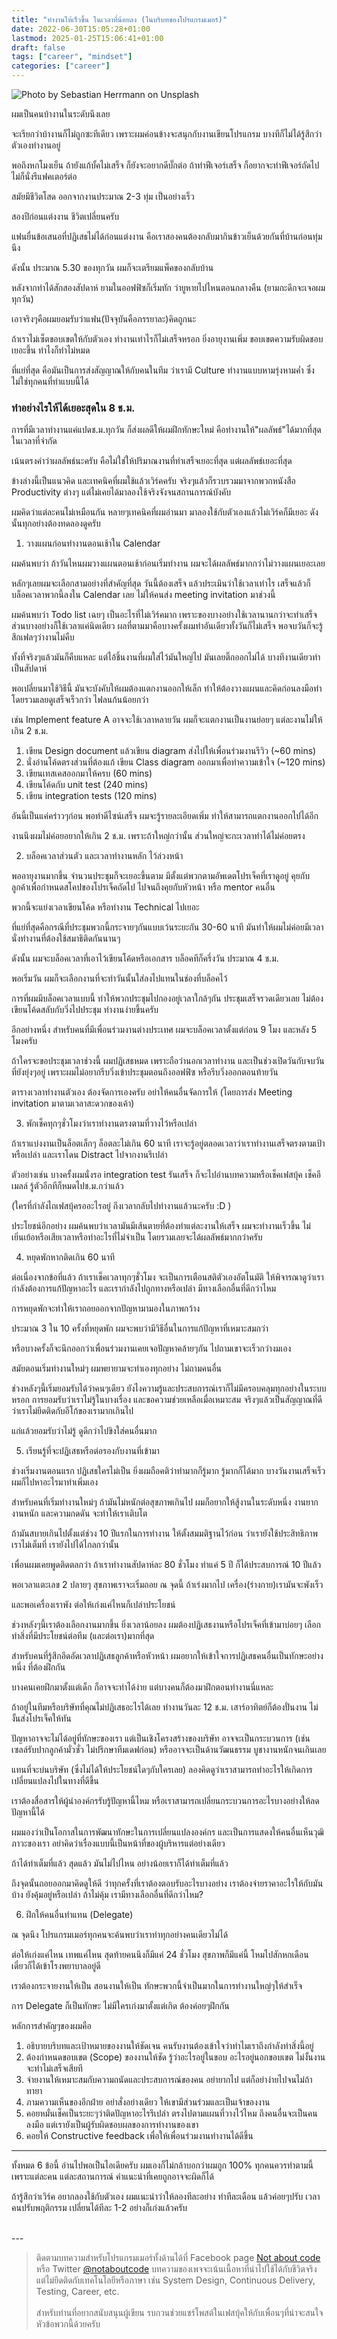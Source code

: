 ```yaml
---
title: "ทำงานให้เร็วขึ้น ในเวลาที่น้อยลง (ในบริบทของโปรแกรมเมอร์)"
date: 2022-06-30T15:05:28+01:00
lastmod: 2025-01-25T15:06:41+01:00
draft: false
tags: ["career", "mindset"]
categories: ["career"]
---
```


![Photo by Sebastian Herrmann on Unsplash](/img/covers/tangled-01.png)

ผมเป็นคนบ้างานในระดับนึงเลย

จะเรียกว่าบ้างานก็ไม่ถูกซะทีเดียว เพราะผมค่อนข้างจะสนุกกับงานเขียนโปรแกรม บางทีก็ไม่ได้รู้สึกว่าตัวเองทำงานอยู่

พอถึงหกโมงเย็น ถ้ายังแก้บั้คไม่เสร็จ ก็ยังจะอยากดีบั๊กต่อ ถ้าทำฟีเจอร์เสร็จ ก็อยากจะทำฟีเจอร์ถัดไป ไม่ก็นั่งรีแฟคเตอร์ต่อ

สมัยมีชีวิตโสด ออกจากงานประมาณ 2-3 ทุ่ม เป็นอย่างเร็ว

สองปีก่อนแต่งงาน ชีวิตเปลี่ยนครับ

แฟนยื่นข้อเสนอที่ปฏิเสธไม่ได้ก่อนแต่งงาน คือเราสองคนต้องกลับมากินข้าวเย็นด้วยกันที่บ้านก่อนทุ่มนึง

ดังนั้น ประมาณ 5.30 ของทุกวัน ผมก็จะเตรียมแพ็คของกลับบ้าน

หลังจากทำได้สักสองสัปดาห์ ยามในออฟฟิซก็เริ่มทัก ว่ายูหายไปไหนตอนกลางคืน (ยามกะดึกจะเจอผมทุกวัน)
<!--more-->


เอาจริงๆคือผมยอมรับว่าแฟน(ปัจจุบันคือภรรยาละ)คิดถูกนะ

ถ้าเราไม่เซ็ตขอบเขตให้กับตัวเอง ทำงานเท่าไรก็ไม่เสร็จหรอก ยิ่งอายุงานเพิ่ม ขอบเขตความรับผิดชอบเยอะขึ้น ทำไงก็ทำไม่หมด

ที่แย่ที่สุด คือมันเป็นการส่งสัญญาณให้กับคนในทีม ว่าเรามี Culture ทำงานแบบหามรุ่งหามค่ำ ซึ่งไม่ใช่ทุกคนที่ทำแบบนี้ได้


### ทำอย่างไรให้ได้เยอะสุดใน 8 ช.ม.

การที่มีเวลาทำงานแค่แปดช.ม.ทุกวัน ก็ส่งผลดีให้ผมฝึกทักษะใหม่ คือทำงานให้"ผลลัพธ์"ได้มากที่สุด ในเวลาที่จำกัด

เน้นตรงคำว่าผลลัพธ์นะครับ คือไม่ใช่ให้ปริมาณงานที่ทำเสร็จเยอะที่สุด แต่ผลลัพธ์เยอะที่สุด

ข้างล่างนี้เป็นแนวคิด และเทคนิคที่ผมใช้แล้วเวิร์คครับ จริงๆแล้วก็รวบรวมมาจากพวกหนังสือ Productivity ต่างๆ แต่ไม่เคยได้มาลองใช้จริงจังจนสถานการณ์บังคับ

ผมคิดว่าแต่ละคนไม่เหมือนกัน หลายๆเทคนิคที่ผมอ่านมา มาลองใช้กับตัวเองแล้วไม่เวิร์คก็มีเยอะ ดังนั้นทุกอย่างต้องทดลองดูครับ

1. วางแผนก่อนทำงานตอนเช้าใน Calendar

ผมค้นพบว่า ถ้าวันไหนผมวางแผนตอนเช้าก่อนเริ่มทำงาน ผมจะได้ผลลัพธ์มากกว่าไม่วางแผนเยอะเลย

หลักๆเลยผมจะเลือกสามอย่างที่สำคัญที่สุด วันนี้ต้องเสร็จ แล้วประเมินว่าใช้เวลาเท่าไร เสร็จแล้วก็บล็อคเวลาพวกนี้ลงใน Calendar เลย ไม่ให้คนส่ง meeting invitation มาช่วงนี้

ผมค้นพบว่า Todo list เฉยๆ เป็นอะไรที่ไม่เวิร์คมาก เพราะของบางอย่างใช้เวลานานกว่าจะทำเสร็จ ส่วนบางอย่างก็ใช้เวลาแค่นิดเดียว ผลที่ตามมาคือบางครั้งผมทำอันเดียวทั้งวันก็ไม่เสร็จ พอจบวันก็จะรู้สึกเฟลๆว่างานไม่คืบ

ทั้งที่จริงๆแล้วมันก็คืบแหละ แต่ไอ้ชิ้นงานที่ผมใส่ไว้มันใหญ่ไป มันเลยติ๊กออกไม่ได้ บางทีงานเดียวทำเป็นสัปดาห์

พอเปลี่ยนมาใช้วิธีนี้ มันจะบังคับให้ผมต้องแตกงานออกให้เล็ก ทำให้ต้องวางแผนและคิดก่อนลงมือทำ โดยรวมเลยดูเสร็จเร็วกว่า ไฟลนก้นน้อยกว่า

เช่น Implement feature A อาจจะใช้เวลาหลายวัน ผมก็จะแตกงานเป็นงานย่อยๆ แต่ละงานไม่ให้เกิน 2 ช.ม.

1. เขียน Design document แล้วเขียน diagram ส่งไปให้เพื่อนร่วมงานรีวิว (~60 mins)
2. นั่งอ่านโค้ดตรงส่วนที่ต้องแก้ เขียน Class diagram ออกมาเพื่อทำความเข้าใจ (~120 mins)
3. เขียนเทสเคสออกมาให้ครบ (60 mins)
4. เขียนโค้ดกับ unit test (240 mins)
5. เขียน integration tests (120 mins)

อันนี้เป็นแค่คร่าวๆก่อน พอทำดีไซน์เสร็จ ผมจะรู้รายละเอียดเพิ่ม ทำให้สามารถแตกงานออกไปได้อีก

งานนึงผมไม่ค่อยอยากให้เกิน 2 ช.ม. เพราะถ้าใหญ่กว่านั้น ส่วนใหญ่จะกะเวลาทำได้ไม่ค่อยตรง


2. บล็อคเวลาส่วนตัว และเวลาทำงานหลัก ไว้ล่วงหน้า

พออายุงานมากขึ้น จำนวนประชุมก็จะเยอะขึ้นตาม มีตั้งแต่พวกตามอัพเดตโปรเจ็คที่เราดูอยู่ คุยกับลูกค้าเพื่อกำหนดสโคปของโปรเจ็คถัดไป ไปจนถึงคุยกับหัวหน้า หรือ mentor คนอื่น

พวกนี้จะแย่งเวลาเขียนโค้ด หรือทำงาน Technical ไปเยอะ

ที่แย่ที่สุดคือกรณีที่ประชุมพวกนี้กระจายๆกันแบบเว้นระยะกัน 30-60 นาที มันทำให้ผมไม่ค่อยมีเวลานั่งทำงานที่ต้องใช้สมาธิติดกันนานๆ

ดังนั้น ผมจะบล็อคเวลาที่เอาไว้เขียนโค้ดหรือเอกสาร บล็อคทีก็ครึ่งวัน ประมาณ 4 ช.ม.

พอเริ่มวัน ผมก็จะเลือกงานที่จะทำวันนั้นใส่ลงไปแทนในช่องที่บล็อคไว้

การที่ผมมีบล็อคเวลาแบบนี้ ทำให้พวกประชุมไปกองอยู่เวลาใกล้ๆกัน ประชุมเสร็จรวดเดียวเลย ไม่ต้องเขียนโค้ดสลับกับวิ่งไปประชุม ทำงานง่ายขึ้นครับ

อีกอย่างหนึ่ง สำหรับคนที่มีเพื่อนร่วมงานต่างประเทศ ผมจะบล็อคเวลาตั้งแต่ก่อน 9 โมง และหลัง 5 โมงครับ

ถ้าใครจะขอประชุมเวลาช่วงนี้ ผมปฏิเสธหมด เพราะถือว่านอกเวลาทำงาน และเป็นช่วงเปิดวันกับจบวันที่ยังยุ่งๆอยู่ เพราะผมไม่อยากรีบวิ่งเข้าประชุมตอนถึงออฟฟิซ หรือรีบวิ่งออกตอนท้ายวัน

ตารางเวลาทำงานตัวเอง ต้องจัดการเองครับ อย่าให้คนอื่นจัดการให้ (โดยการส่ง Meeting invitation มาตามเวลาสะดวกของเค้า)


3. พักเช็คทุกๆชั่วโมงว่าเราทำงานตรงตามที่วางไว้หรือเปล่า

ถ้าเราแบ่งงานเป็นล็อตเล็กๆ ล็อตละไม่เกิน 60 นาที เราจะรู้อยู่ตลอดเวลาว่าเราทำงานเสร็จตรงตามเป้าหรือเปล่า และเราโดน Distract ไปจากงานรึเปล่า

ตัวอย่างเช่น บางครั้งผมนั่งรอ integration test รันเสร็จ ก็จะไปอ่านบทความหรือเช็คเฟสบุ้ค เช็คอีเมลล์ รู้ตัวอีกทีก็หมดไปช.ม.กว่าแล้ว

(ใครที่กำลังไถเฟสบุ้ครออะไรอยู่ ถึงเวลากลับไปทำงานแล้วนะครับ :D )

ประโยชน์อีกอย่าง ผมค้นพบว่าเวลามันมีเส้นตายที่ต้องทำแต่ละงานให้เสร็จ ผมจะทำงานเร็วขึ้น ไม่เยิ่นเย้อหรือเสียเวลาหรือทำอะไรที่ไม่จำเป็น โดยรวมเลยจะได้ผลลัพธ์มากกว่าครับ

4. หยุดพักหากติดเกิน 60 นาที

ต่อเนื่องจากข้อที่แล้ว ถ้าเราเช็คเวลาทุกๆชั่วโมง จะเป็นการเตือนสติตัวเองอัตโนมัติ ให้พิจารณาดูว่าเรากำลังต้องการแก้ปัญหาอะไร และเรากำลังไปถูกทางหรือเปล่า มีทางเลือกอื่นที่ดีกว่าไหม

การหยุดพักจะทำให้เราถอยออกจากปัญหามามองในภาพกว้าง

ประมาณ 3 ใน 10 ครั้งที่หยุดพัก ผมจะพบว่ามีวิธีอื่นในการแก้ปัญหาที่เหมาะสมกว่า

หรือบางครั้งก็จะนึกออกว่าเพื่อนร่วมงานเคยเจอปัญหาคล้ายๆกัน ไปถามเขาจะเร็วกว่างมเอง

สมัยตอนเริ่มทำงานใหม่ๆ ผมพยายามจะทำเองทุกอย่าง ไม่ถามคนอื่น

ช่วงหลังๆนี้เริ่มยอมรับได้ว่าคนๆเดียว ยังไงความรู้และประสบการณ์เราก็ไม่มีครอบคลุมทุกอย่างในระบบหรอก การยอมรับว่าเราไม่รู้ในบางเรื่อง และขอความช่วยเหลือเมื่อเหมาะสม จริงๆแล้วเป็นสัญญาณที่ดีว่าเราไม่ยึดติดกับอีโก้ของเรามากเกินไป

แก่แล้วยอมรับว่าไม่รู้ ดูดีกว่าไปขิงใส่คนอื่นมาก


5. เรียนรู้ที่จะปฏิเสธหรือต่อรองกับงานที่เข้ามา

ช่วงเริ่มงานตอนแรก ปฏิเสธใครไม่เป็น ยิ่งผมถือคติว่าทำมากก็รู้มาก รู้มากก็ได้มาก บางวันงานเสร็จเร็ว ผมก็ไปหาอะไรมาทำเพิ่มเอง

สำหรับคนที่เริ่มทำงานใหม่ๆ ถ้ามันไม่หนักต่อสุขภาพเกินไป ผมก็อยากให้สู้งานในระดับหนึ่ง งานยาก งานหนัก และความกดดัน จะทำให้เราเติบโต

ถ้ามันสบายเกินไปตั้งแต่ช่วง 10 ปีแรกในการทำงาน ให้ตั้งสมมติฐานไว้ก่อน ว่าเรายังใช้ประสิทธิภาพเราไม่เต็มที่ เรายังไปได้ไกลกว่านั้น

เพื่อนผมเคยพูดติดตลกว่า ถ้าเราทำงานสัปดาห์ละ 80 ชั่วโมง ทำแค่ 5 ปี ก็ได้ประสบการณ์ 10 ปีแล้ว

พอเวลาแตะเลข 2 ปลายๆ สุขภาพเราจะเริ่มถอย ณ จุดนี้ ถ้าเร่งมากไป เครื่อง(ร่างกาย)เรามันจะพังเร็ว

และพอเครื่องเราพัง ต่อให้เก่งแค่ไหนก็เปล่าประโยชน์

ช่วงหลังๆนี้เราต้องเลือกงานมากขึ้น ยิ่งเวลาน้อยลง ผมต้องปฏิเสธงานหรือโปรเจ็คที่เข้ามาบ่อยๆ เลือกทำสิ่งที่มีประโยชน์ต่อทีม (และต่อเรา)มากที่สุด

สำหรับคนที่รู้สึกอึดอัดเวลาปฏิเสธลูกค้าหรือหัวหน้า ผมอยากให้เข้าใจการปฏิเสธคนอื่นเป็นทักษะอย่างหนึ่ง ที่ต้องฝึกกัน

บางคนเคยฝึกมาตั้งแต่เด็ก ก็อาจจะทำได้ง่าย แต่บางคนก็ต้องมาฝึกตอนทำงานนี่แหละ

ถ้าอยู่ในทีมหรือบริษัทที่คุณไม่ปฏิเสธอะไรได้เลย ทำงานวันละ 12 ช.ม. เสาร์อาทิตย์ก็ต้องปั่นงาน ไม่งั้นส่งโปรเจ็คให้ทัน

ปัญหาอาจจะไม่ได้อยู่ที่ทักษะของเรา แต่เป็นเชิงโครงสร้างของบริษัท อาจจะเป็นกระบวนการ (เช่น เซลล์รับปากลูกค้ามั่วซั่ว ไม่ปรึกษาทีมเดฟก่อน) หรืออาจจะเป็นด้านวัฒนธรรม บูชางานหนักจนเกินเลย

แทนที่จะบ่นบริษัท (ซึ่งไม่ได้ให้ประโยชน์ใดๆกับใครเลย) ลองคิดดูว่าเราสามารถทำอะไรให้เกิดการเปลี่ยนแปลงไปในทางที่ดีขึ้น

เราต้องสื่อสารให้ผู้นำองค์กรรับรู้ปัญหานี้ไหม หรือเราสามารถเปลี่ยนกระบวนการอะไรบางอย่างให้ลดปัญหานี้ได้

ผมมองว่าเป็นโอกาสในการพัฒนาทักษะในการเปลี่ยนแปลงองค์กร และเป็นการแสดงให้คนอื่นเห็นวุฒิภาวะของเรา อย่าคิดว่าเรื่องแบบนี้เป็นหน้าที่ของผู้บริหารแต่อย่างเดียว

ถ้าได้ทำเต็มที่แล้ว สุดแล้ว มันไม่ไปไหน อย่างน้อยเราก็ได้ทำเต็มที่แล้ว

ถึงจุดนั้นถอยออกมาคิดดูให้ดี ว่าทุกครั้งที่เราต้องตอบรับอะไรบางอย่าง เราต้องจ่ายราคาอะไรให้กับมันบ้าง ยังคุ้มอยู่หรือเปล่า ถ้าไม่คุ้ม เรามีทางเลือกอื่นที่ดีกว่าไหม?


6. ฝึกให้คนอื่นทำแทน (Delegate)

ณ จุดนึง โปรแกรมเมอร์ทุกคนจะค้นพบว่าเราทำทุกอย่างคนเดียวไม่ได้

ต่อให้เก่งแค่ไหน เทพแค่ไหน สุดท้ายคนนึงก็มีแค่ 24 ชั่วโมง สุขภาพก็มีแค่นี้ โหมไปสักหกเดือน เดี๋ยวก็ได้เข้าโรงพยาบาลอยู่ดี

เราต้องกระจายงานให้เป็น สอนงานให้เป็น ทักษะพวกนี้จำเป็นมากในการทำงานใหญ่ๆให้สำเร็จ

การ Delegate ก็เป็นทักษะ ไม่มีใครเก่งมาตั้งแต่เกิด ต้องค่อยๆฝึกกัน

หลักการสำคัญๆของผมคือ
1. อธิบายบริบทและเป้าหมายของงานให้ชัดเจน คนรับงานต้องเข้าใจว่าทำไมเราถึงกำลังทำสิ่งนี้อยู่
2. ต้องกำหนดขอบเขต (Scope) ของงานให้ชัด รู้ว่าอะไรอยู่ในขอบ อะไรอยู่นอกขอบเขต ไม่งั้นงานจะทำไม่เสร็จเสียที
3. จ่ายงานให้เหมาะสมกับความถนัดและประสบการณ์ของคน อย่ายากไป แต่ก็อย่าง่ายไปจนไม่ถ้าทายา
4. ภามความเห็นของอีกฝ่าย อย่าสั่งอย่างเดียว ให้เขามีส่วนร่วมและเป็นเจ้าของงาน
5. คอยหมั่นเช็คเป็นระยะๆว่าติดปัญหาอะไรรึเปล่า ตรงไปตามแผนที่วางไว้ไหม ถึงคนอื่นจะเป็นคนลงมือ แต่เรายังเป็นผู้รับผิดชอบผลของการทำงานของเขา
6. คอยให้ Constructive feedback เพื่อให้เพื่อนร่วมงานทำงานได้ดีขึ้น
---


ทั้งหมด 6 ข้อนี้ อ่านไปพอเป็นไอเดียครับ ผมเองก็ไม่กล้าบอกว่าผมถูก 100% ทุกคนควรทำตามนี้ เพราะแต่ละคน แต่ละสถานการณ์ คำแนะนำที่เคยถูกอาจจะผิดก็ได้

ถ้ารู้สึกว่าเวิร์ค อยากลองใช้กับตัวเอง ผมแนะนำว่าให้ลองทีละอย่าง ทำทีละเดือน แล้วค่อยๆปรับ เวลาคนปรับพฤติกรรม เปลี่ยนได้ทีละ 1-2 อย่างก็เก่งแล้วครับ



<br />
---

> ติดตามบทความสำหรับโปรแกรมเมอร์ทั้งด้านได้ที่ Facebook page [Not about code](http://facebook.com/notaboutcode) หรือ Twitter [@notaboutcode](https://twitter.com/notaboutcode/) บทความของเพจจะเน้นเนื้อหาที่นำไปใช้ได้กับชีวิตจริง แต่ไม่ยึดติดกับเทคโนโลยีหรือภาษา เช่น System Design, Continuous Delivery, Testing, Career, etc.
> <br />
> <br />
> สำหรับท่านที่อยากสนับสนุนผู้เขียน รบกวนช่วยแชร์โพสต์ในเฟสบุ้คให้กับเพื่อนๆที่น่าจะสนใจหัวข้อพวกนี้ด้วยครับ